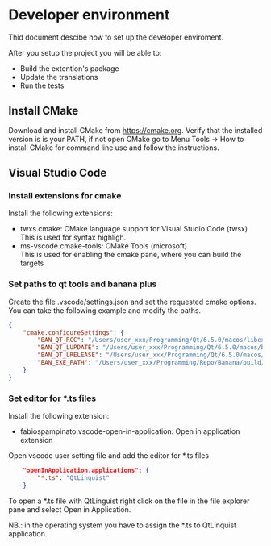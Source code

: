 # Developer environment

Thid document descibe how to set up the developer enviroment.

After you setup the project you will be able to:

- Build the extention's package
- Update the translations
- Run the tests

## Install CMake

Download and install CMake from <https://cmake.org>.
Verify that the installed version is is your PATH, if not open CMake go to Menu Tools -> How to install CMake for command line use and follow the instructions.

## Visual Studio Code

### Install extensions for cmake

Install the following extensions:

- twxs.cmake: CMake language support for Visual Studio Code (twsx)  
  This is used for syntax highligh.
- ms-vscode.cmake-tools: CMake Tools (microsoft)  
  This is used for enabling the cmake pane, where you can build the targets

### Set paths to qt tools and banana plus

Create the file .vscode/settings.json and set the requested cmake options. You can take the following example and modify the paths.

```json
{
    "cmake.configureSettings": {
        "BAN_QT_RCC": "/Users/user_xxx/Programming/Qt/6.5.0/macos/libexec/rcc",
        "BAN_QT_LUPDATE": "/Users/user_xxx/Programming/Qt/6.5.0/macos/bin/lupdate",
        "BAN_QT_LRELEASE": "/Users/user_xxx/Programming/Qt/6.5.0/macos/bin/lrelease",
        "BAN_EXE_PATH": "/Users/user_xxx/Programming/Repo/Banana/build/bin/BananaPlus.app/Contents/MacOS/BananaPlus",
    }
}
````

### Set editor for *.ts files

Install the following extension:

- fabiospampinato.vscode-open-in-application: Open in application extension

Open vscode user setting file and add the editor for *.ts files

```json
    "openInApplication.applications": {
        "*.ts": "QtLinguist"
    }
```

To open a *.ts file with QtLinguist right click on the file in the file explorer pane and select Open in Application.

NB.: in the operating system you have to assign the *.ts to QtLinquist application.


